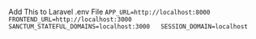 Add This to Laravel .env File
`APP_URL=http://localhost:8000  
FRONTEND_URL=http://localhost:3000 
SANCTUM_STATEFUL_DOMAINS=localhost:3000  
SESSION_DOMAIN=localhost`
